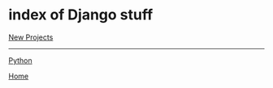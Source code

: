 # index of Django stuff

[New Projects](https://ch3ck3rs.github.io/knowledge_base/python/django/new_project.html)

---
[Python](https://ch3ck3rs.github.io/knowledge_base/python)

[Home](https://ch3ck3rs.github.io/knowledge_base)

